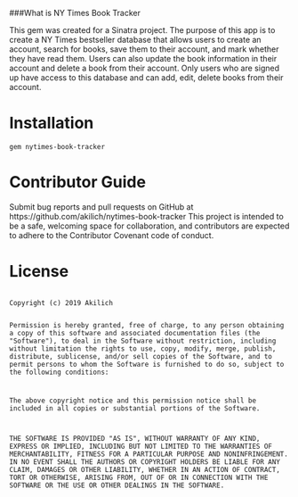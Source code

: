 ###What is NY Times Book Tracker

This gem was created for a Sinatra project. The purpose of this app is to create a NY Times bestseller database that allows users to create an account, search for books, save them to their account, and mark whether they have read them. Users can also update the book information in their account and delete a book from their account. Only users who are signed up have access to this database and can add, edit, delete books from their account.  

<h1>Installation</h1>
<code>gem nytimes-book-tracker</code>

<h1>Contributor Guide</h1>
Submit bug reports and pull requests on GitHub at https://github.com/akilich/nytimes-book-tracker This project is intended to be a safe, welcoming space for collaboration, and contributors are expected to adhere to the Contributor Covenant code of conduct.

<h1> License </h1>
<code>
Copyright (c) 2019 Akilich

Permission is hereby granted, free of charge, to any person obtaining a copy
of this software and associated documentation files (the "Software"), to deal
in the Software without restriction, including without limitation the rights
to use, copy, modify, merge, publish, distribute, sublicense, and/or sell
copies of the Software, and to permit persons to whom the Software is
furnished to do so, subject to the following conditions:

The above copyright notice and this permission notice shall be included in all
copies or substantial portions of the Software.

THE SOFTWARE IS PROVIDED "AS IS", WITHOUT WARRANTY OF ANY KIND, EXPRESS OR
IMPLIED, INCLUDING BUT NOT LIMITED TO THE WARRANTIES OF MERCHANTABILITY,
FITNESS FOR A PARTICULAR PURPOSE AND NONINFRINGEMENT. IN NO EVENT SHALL THE
AUTHORS OR COPYRIGHT HOLDERS BE LIABLE FOR ANY CLAIM, DAMAGES OR OTHER
LIABILITY, WHETHER IN AN ACTION OF CONTRACT, TORT OR OTHERWISE, ARISING FROM,
OUT OF OR IN CONNECTION WITH THE SOFTWARE OR THE USE OR OTHER DEALINGS IN THE
SOFTWARE.</code>
